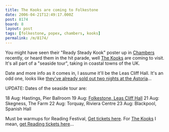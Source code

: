 ```yaml
---
title: The Kooks are coming to Folkestone
date: 2006-04-21T12:49:17.000Z
post: 8174
board: 8
layout: post
tags: [folkestone, popex, chambers, kooks]
permalink: /m/8174/
---
```

You might have seen their "Ready Steady Kook" poster up in <a href="/wiki/chambers">Chambers</a> recently, or heard them in the hit parade, well <a href="http://www.thekooks.co.uk/html/">The Kooks</a> are coming to visit. It's all part of a "seaside tour", taking in coastal towns of the UK.

Date and more info as it comes in, I assume it'll be the Leas Cliff Hall. It's an odd one, looks like <a href="http://www.ticketmaster.co.uk/artist/945523/">they've already sold out two nights at the Astoria</a>...

UPDATE: Dates of the seaside tour are:

18 Aug: Hastings, Pier Ballroom
19 Aug: <a href="http://www.ticketmaster.co.uk/event/17003C9403E1997E?camefrom=CFC_UKAFF_POPE_POPEX">Folkestone, Leas Cliff Hall</a>
21 Aug: Skegness, The Farm
22 Aug: Torquay, Riviera Centre
23 Aug: Blackpool, Spanish Hall

Must be warmups for Reading Festival, <a href="http://www.ticketmaster.co.uk/event/17003C9403E1997E?camefrom=CFC_UKAFF_POPE_POPEX">Get tickets here</a>. For <a href="/wiki/kooks">The Kooks</a> I mean, <a href="http://search.ebay.co.uk/Reading%20tickets">get Reading tickets here</a>...
